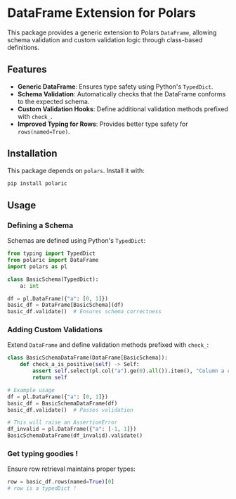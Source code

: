 # DataFrame Extension for Polars

This package provides a generic extension to Polars `DataFrame`, allowing schema validation and custom validation logic through class-based definitions.

## Features
- **Generic DataFrame**: Ensures type safety using Python's `TypedDict`.
- **Schema Validation**: Automatically checks that the DataFrame conforms to the expected schema.
- **Custom Validation Hooks**: Define additional validation methods prefixed with `check_`.
- **Improved Typing for Rows**: Provides better type safety for `rows(named=True)`.

## Installation
This package depends on `polars`. Install it with:

```sh
pip install polaric
```

## Usage

### Defining a Schema
Schemas are defined using Python's `TypedDict`:

```python
from typing import TypedDict
from polaric import DataFrame
import polars as pl

class BasicSchema(TypedDict):
    a: int

df = pl.DataFrame({"a": [0, 1]})
basic_df = DataFrame[BasicSchema](df)
basic_df.validate()  # Ensures schema correctness
```

### Adding Custom Validations
Extend `DataFrame` and define validation methods prefixed with `check_`:

```python
class BasicSchemaDataFrame(DataFrame[BasicSchema]):
    def check_a_is_positive(self) -> Self:
        assert self.select(pl.col("a").ge(0).all()).item(), "Column a contains negative values!"
        return self

# Example usage
df = pl.DataFrame({"a": [0, 1]})
basic_df = BasicSchemaDataFrame(df)
basic_df.validate()  # Passes validation

# This will raise an AssertionError
df_invalid = pl.DataFrame({"a": [-1, 1]})
BasicSchemaDataFrame(df_invalid).validate()
```

### Get typing goodies !
Ensure row retrieval maintains proper types:

```python
row = basic_df.rows(named=True)[0]
# row is a typedDict !
```


